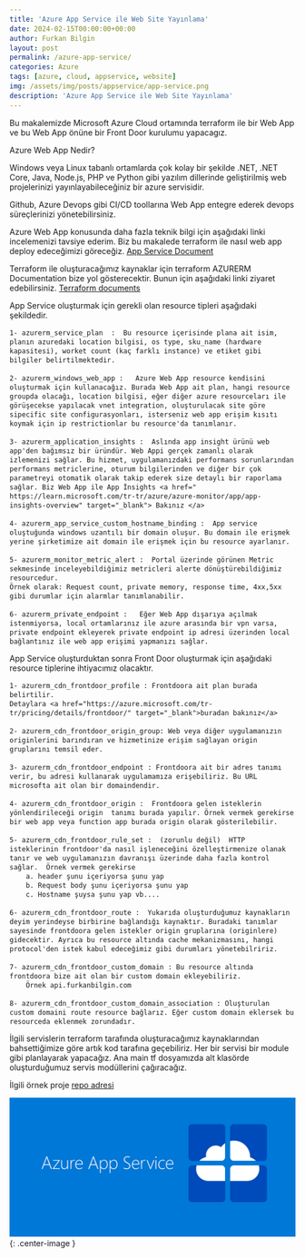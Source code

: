 ```yaml
---
title: 'Azure App Service ile Web Site Yayınlama'
date: 2024-02-15T00:00:00+00:00
author: Furkan Bilgin
layout: post
permalink: /azure-app-service/
categories: Azure
tags: [azure, cloud, appservice, website]
img: /assets/img/posts/appservice/app-service.png
description: 'Azure App Service ile Web Site Yayınlama'
---
```


Bu makalemizde Microsoft Azure Cloud ortamında terraform ile bir Web App ve bu Web App önüne bir Front Door kurulumu yapacagız.

Azure Web App Nedir?

Windows veya Linux tabanlı ortamlarda çok kolay bir şekilde .NET, .NET Core, Java, Node.js, PHP ve Python gibi yazılım dillerinde geliştirilmiş web projelerinizi yayınlayabileceğiniz bir azure servisidir.

Github, Azure Devops gibi CI/CD toollarına Web App entegre ederek devops süreçlerinizi yönetebilirsiniz.

Azure Web App konusunda daha fazla teknik bilgi için aşağıdaki linki incelemenizi tavsiye ederim. Biz bu makalede terraform ile nasıl web app deploy edeceğimizi göreceğiz.
<a href="https://learn.microsoft.com/tr-tr/azure/app-service/overview" target="_blank">App Service Document</a>

Terraform ile oluşturacağımız kaynaklar için terraform AZURERM Documentation bize yol gösterecektir. Bunun için aşağıdaki linki ziyaret edebilirsiniz.
<a href="https://registry.terraform.io/providers/hashicorp/azurerm/latest/docs/resources/" target="_blank">Terraform documents </a>



App Service oluşturmak için gerekli olan resource tipleri aşağıdaki şekildedir.

	1- azurerm_service_plan  :  Bu resource içerisinde plana ait isim, planın azuredaki location bilgisi, os type, sku_name (hardware kapasitesi), worket count (kaç farklı instance) ve etiket gibi bilgiler belirtilmektedir.
	
    2- azurerm_windows_web_app :   Azure Web App resource kendisini oluşturmak için kullanacağız. Burada Web App ait plan, hangi resource groupda olacağı, location bilgisi, eğer diğer azure resourceları ile görüşecekse yapılacak vnet integration, oluşturulacak site göre sipecific site configurasyonları, isterseniz web app erişim kısıtı koymak için ip restrictionlar bu resource'da tanımlanır.

	3- azurerm_application_insights :  Aslında app insight ürünü web app'den bağımsız bir üründür. Web Appi gerçek zamanlı olarak izlemenizi sağlar. Bu hizmet, uygulamanızdaki performans sorunlarından performans metriclerine, oturum bilgilerinden ve diğer bir çok parametreyi otomatik olarak takip ederek size detaylı bir raporlama sağlar. Biz Web App ile App İnsights <a href=" https://learn.microsoft.com/tr-tr/azure/azure-monitor/app/app-insights-overview" target="_blank"> Bakınız </a>
	
    4- azurerm_app_service_custom_hostname_binding :  App service oluştuğunda windows uzantılı bir domain oluşur. Bu domain ile erişmek yerine şirketimize ait domain ile erişmek için bu resource ayarlanır.
	
    5- azurerm_monitor_metric_alert :  Portal üzerinde görünen Metric sekmesinde inceleyebildiğimiz metricleri alerte dönüştürebildiğimiz resourcedur.
	Örnek olarak: Request count, private memory, response time, 4xx,5xx gibi durumlar için alarmlar tanımlanabilir.
    
    6- azurerm_private_endpoint :   Eğer Web App dışarıya açılmak istenmiyorsa, local ortamlarınız ile azure arasında bir vpn varsa, private endpoint ekleyerek private endpoint ip adresi üzerinden local bağlantınız ile web app erişimi yapmanızı sağlar.

App Service oluşturduktan sonra Front Door oluşturmak için aşağıdaki resource tiplerine ihtiyacımız olacaktır.

	1- azurerm_cdn_frontdoor_profile : Frontdoora ait plan burada belirtilir.  
    Detaylara <a href="https://azure.microsoft.com/tr-tr/pricing/details/frontdoor/" target="_blank">buradan bakınız</a>

	2- azurerm_cdn_frontdoor_origin_group: Web veya diğer uygulamanızın originlerini barındıran ve hizmetinize erişim sağlayan origin gruplarını temsil eder.
	
	3- azurerm_cdn_frontdoor_endpoint : Frontdoora ait bir adres tanımı verir, bu adresi kullanarak uygulamamıza erişebiliriz. Bu URL microsofta ait olan bir domaindendir. 

	4- azurerm_cdn_frontdoor_origin :  Frontdoora gelen isteklerin yönlendirileceği origin  tanımı burada yapılır. Örnek vermek gerekirse bir web app veya function app burada origin olarak gösterilebilir.

	5- azurerm_cdn_frontdoor_rule_set :  (zorunlu değil)  HTTP isteklerinin frontdoor'da nasıl işleneceğini özelleştirmenize olanak tanır ve web uygulamanızın davranışı üzerinde daha fazla kontrol sağlar.  Örnek vermek gerekirse 
		a. header şunu içeriyorsa şunu yap
		b. Request body şunu içeriyorsa şunu yap
		c. Hostname şuysa şunu yap vb....
	
	6- azurerm_cdn_frontdoor_route :  Yukarıda oluşturduğumuz kaynakların deyim yerindeyse birbirine bağlandığı kaynaktır. Buradaki tanımlar sayesinde frontdoora gelen istekler origin gruplarına (originlere) gidecektir. Ayrıca bu resource altında cache mekanizmasını, hangi protocol'den istek kabul edeceğimiz gibi durumları yönetebilririz.

	7- azurerm_cdn_frontdoor_custom_domain : Bu resource altında frontdoora bize ait olan bir custom domain ekleyebiliriz. 
        Örnek api.furkanbilgin.com

	8- azurerm_cdn_frontdoor_custom_domain_association : Oluşturulan custom domaini route resource bağlarız. Eğer custom domain eklersek bu resourceda eklenmek zorundadır.
	

İlgili servislerin terraform tarafında oluşturacağımız kaynaklarından bahsettiğimize göre artık kod tarafına geçebiliriz.
Her bir servisi bir module gibi planlayarak yapacağız.
Ana main tf dosyamızda alt klasörde oluşturduğumuz servis modüllerini çağıracağız.

İlgili örnek proje <a href="https://github.com/furkanbilgin/terraform/tree/main/appservice" target="_blank">repo adresi</a>

![Picture description](/assets/img/posts/appservice/app-service.png){: .center-image }